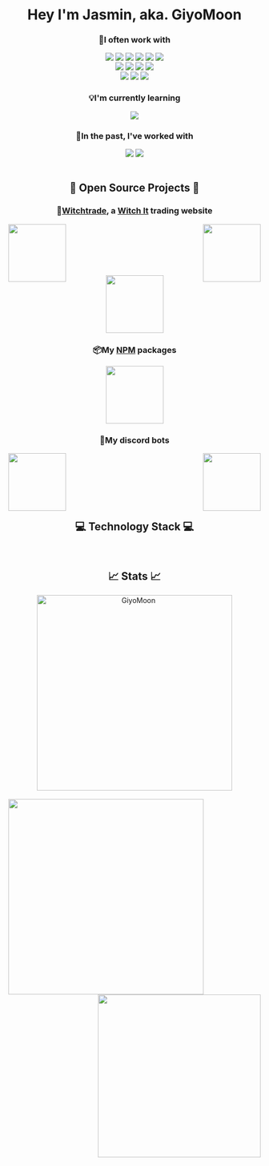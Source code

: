 <h1 align="center">Hey I'm Jasmin, aka. GiyoMoon

<h3 align="center">💜I often work with</h3>
<div align="center">
  <img src="https://img.shields.io/badge/React%20-%23404040.svg?&style=flat-square&logo=react&logoColor=A860FE"/>
  <img src="https://img.shields.io/badge/Next.js%20-%23404040.svg?&style=flat-square&logo=next.js&logoColor=A860FE"/>
  <img src="https://img.shields.io/badge/NestJS%20-%23404040.svg?&style=flat-square&logo=nestjs&logoColor=A860FE"/>
  <img src="https://img.shields.io/badge/Node.js%20-%23404040.svg?&style=flat-square&logo=node.js&logoColor=A860FE"/>
  <img src="https://img.shields.io/badge/Angular%20-%23404040.svg?&style=flat-square&logo=angular&logoColor=A860FE"/>
  <img src="https://img.shields.io/badge/Tailwind_CSS%20-%23404040.svg?&style=flat-square&logo=tailwind-css&logoColor=A860FE"/>
</div>
<div align="center">
  <img src="https://img.shields.io/badge/Typescript%20-%23404040.svg?&style=flat-square&logo=typescript&logoColor=DD58C1"/>
  <img src="https://img.shields.io/badge/Javascript%20-%23404040.svg?&style=flat-square&logo=javascript&logoColor=DD58C1"/>
  <img src="https://img.shields.io/badge/HTML5%20-%23404040.svg?&style=flat-square&logo=html5&logoColor=DD58C1"/>
  <img src="https://img.shields.io/badge/CSS3%20-%23404040.svg?&style=flat-square&logo=css3&logoColor=DD58C1"/>
</div>
<div align="center">
  <img src="https://img.shields.io/badge/Docker%20-%23404040.svg?&style=flat-square&logo=docker&logoColor=A860FE"/>
  <img src="https://img.shields.io/badge/Git%20-%23404040.svg?&style=flat-square&logo=git&logoColor=A860FE"/>
  <img src="https://img.shields.io/badge/MySQL%20-%23404040.svg?&style=flat-square&logo=mysql&logoColor=A860FE"/>
</div>

<h3 align="center">💡I'm currently learning</h3>
<div align="center">
  <img src="https://img.shields.io/badge/React_Native%20-%23404040.svg?&style=flat-square&logo=react&logoColor=DD58C1"/>
</div>

<h3 align="center">💫In the past, I've worked with</h3>
<div align="center">
  <img src="https://img.shields.io/badge/Java%20-%23404040.svg?&style=flat-square&logo=java&logoColor=A860FE"/>
  <img src="https://img.shields.io/badge/Python%20-%23404040.svg?&style=flat-square&logo=python&logoColor=A860FE"/>
</div>
<br/>
<h2 align="center">📘 Open Source Projects 📘</h2>
<h3 align="center">🔮<a href="https://witchtrade.org">Witchtrade</a>, a <a href="https://store.steampowered.com/app/559650/Witch_It/">Witch It</a> trading website</h3>
<div width="100%" align="center">
  <a align="left" href="https://github.com/WitchTrade/frontend"><img align="left" height="115" src="https://github-readme-stats.vercel.app/api/pin/?username=WitchTrade&repo=frontend&theme=jolly&border_color=A860FE&border_radius=10"></a>
  <a align="right" href="https://github.com/WitchTrade/backend"><img align="right" height="115" src="https://github-readme-stats.vercel.app/api/pin/?username=WitchTrade&repo=backend&theme=jolly&border_color=A860FE&border_radius=10"></a>
</div>
<br/><br/><br/><br/><br/><br/>
<div width="100%" align="center">
  <a href="https://github.com/WitchTrade/witchitsrvstats"><img height="115" src="https://github-readme-stats.vercel.app/api/pin/?username=WitchTrade&repo=witchitsrvstats&theme=jolly&border_color=A860FE&border_radius=10"></a>
</div>
<h3 align="center">📦My <a href="https://www.npmjs.com/~giyomoon">NPM</a> packages</h3>
<div width="100%" align="center">
  <a href="https://github.com/GiyoMoon/steam-server-query"><img height="115" src="https://github-readme-stats.vercel.app/api/pin/?username=GiyoMoon&repo=steam-server-query&theme=jolly&border_color=A860FE&border_radius=10"></a>
</div>
<h3 align="center">🤖My discord bots</h3>
<div width="100%" align="center">
  <a align="left" href="https://github.com/GiyoMoon/EVE"><img align="left" height="115" src="https://github-readme-stats.vercel.app/api/pin/?username=GiyoMoon&repo=EVE&theme=jolly&border_color=A860FE&border_radius=10"></a>
  <a align="right" href="https://github.com/GiyoMoon/Momo"><img align="right" height="115" src="https://github-readme-stats.vercel.app/api/pin/?username=GiyoMoon&repo=Momo&theme=jolly&border_color=A860FE&border_radius=10"></a>
</div>
<br/><br/><br/><br/><br/><br/>
<h2 align="center">💻 Technology Stack 💻</h2>
<br/>
<h2 align="center">📈 Stats 📈</h2>
<div align=center>
  <div align=center>
      <img width=390 src="https://github-readme-streak-stats.herokuapp.com?user=GiyoMoon&theme=jolly&hide_border=true&date_format=j%20M%5B%20Y%5D" alt="GiyoMoon" />
  </div>
  <br/>
  <div align=center>
      <img align="left" width=390 src="https://github-readme-stats.vercel.app/api?username=GiyoMoon&theme=jolly&count_private=true&hide_border=true&line_height=24&show_icons=true" />
      <img align="right" width=325 align="center" src="https://github-readme-stats.vercel.app/api/top-langs/?username=GiyoMoon&layout=compact&theme=jolly&langs_count=8&hide_border=true"" />
  </div>
</div>
